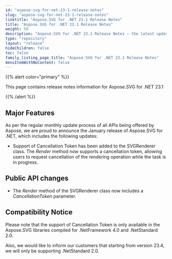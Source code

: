 ```yaml
---
id: "aspose-svg-for-net-23-1-release-notes"
slug: "aspose-svg-for-net-23-1-release-notes"
linktitle: "Aspose.SVG for .NET 23.1 Release Notes"
title: "Aspose.SVG for .NET 23.1 Release Notes"
weight: 50
description: "Aspose.SVG for .NET 23.1 Release Notes – the latest updates and fixes."
type: "repository"
layout: "release"
hideChildren: false
toc: false
family_listing_page_title: "Aspose.SVG for .NET 23.1 Release Notes"
menuItemWithNoContent: false
---
```

{{% alert color="primary" %}}

This page contains release notes information for Aspose.SVG for .NET 23.1

{{% /alert %}}

## **Major Features**

As per the regular monthly update process of all APIs being offered by Aspose, we are proud to announce the January release of Aspose.SVG for .NET, which includes the following updates:

* Support of Cancellation Token has been added to the SVGRenderer class. The *Render* method now supports a cancellation token, allowing users to request cancellation of the rendering operation while the task is in progress.


## **Public API changes**

* The *Render* method of the SVGRenderer class now includes a *CancellationToken* parameter.

## **Compatibility Notice**

Please note that the support of Cancellation Token is only available in the Aspose.SVG libraries compiled for .NetFramework 4.0 and .NetStandard 2.0.

Also, we would like to inform our customers that starting from version 23.4, we will only be supporting .NetStandard 2.0.


